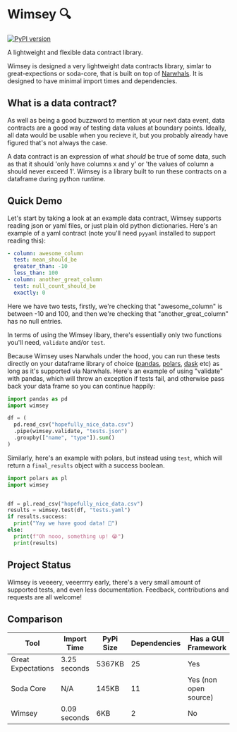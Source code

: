 # Wimsey 🔍

[![PyPI version](https://badge.fury.io/py/wimsey.svg)](https://badge.fury.io/py/wimsey)

A lightweight and flexible data contract library.

Wimsey is designed a very lightweight data contracts library, simlar to great-expections or soda-core, that is built on top of [Narwhals](https://github.com/narwhals-dev/narwhals). It is designed to have minimal import times and dependencies.

## What is a data contract?

As well as being a good buzzword to mention at your next data event, data contracts are a good way of testing data values at boundary points. Ideally, all data would be usable when you recieve it, but you probably already have figured that's not always the case.

A data contract is an expression of what *should* be true of some data, such as that it should 'only have columns x and y' or 'the values of column a should never exceed 1'. Wimsey is a library built to run these contracts on a dataframe during python runtime.

## Quick Demo

Let's start by taking a look at an example data contract, Wimsey supports reading json or yaml files, or just plain old python dictionaries. Here's an example of a yaml contract (note you'll need `pyyaml` installed to support reading this):

```yaml
- column: awesome_column
  test: mean_should_be
  greater_than: -10
  less_than: 100
- column: another_great_column
  test: null_count_should_be
  exactly: 0
```

Here we have two tests, firstly, we're checking that "awesome_column" is between -10 and 100, and then we're checking that "another_great_column" has no null entries.

In terms of using the Wimsey libary, there's essentially only two functions you'll need, `validate` and/or `test`.

Because Wimsey uses Narwhals under the hood, you can run these tests directly on your dataframe library of choice ([pandas](https://pandas.pydata.org/), [polars](https://pola.rs/), [dask](https://www.dask.org/) etc) as long as it's supported via Narwhals. Here's an example of using "validate" with pandas, which will throw an exception if tests fail, and otherwise pass back your data frame so you can continue happily:

```python
import pandas as pd
import wimsey

df = (
  pd.read_csv("hopefully_nice_data.csv")
  .pipe(wimsey.validate, "tests.json")
  .groupby(["name", "type"]).sum()
)
```

Similarly, here's an example with polars, but instead using `test`, which will return a `final_results` object with a success boolean.

```python
import polars as pl
import wimsey


df = pl.read_csv("hopefully_nice_data.csv")
results = wimsey.test(df, "tests.yaml")
if results.success:
  print("Yay we have good data! 🥳")
else:
  print(f"Oh nooo, something up! 😭")
  print(results)
```

## Project Status

Wimsey is veeeery, veeerrrry early, there's a very small amount of supported tests, and even less documentation. Feedback, contributions and requests are all welcome!


## Comparison

| Tool               | Import Time  | PyPi Size   | Dependencies | Has a GUI Framework   |
|--------------------|--------------|-------------|--------------|-----------------------|
| Great Expectations | 3.25 seconds | 5367KB      | 25           | Yes                   |
| Soda Core          | N/A          | 145KB       | 11           | Yes (non open source) |
| Wimsey             | 0.09 seconds | 6KB         | 2            | No                    |
